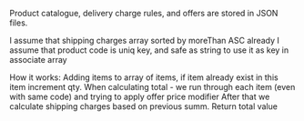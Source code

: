 Product catalogue, delivery charge rules, and offers are stored in JSON files.

I assume that shipping charges array sorted by moreThan ASC already
I assume that product code is uniq key, and safe as string to use it as key in associate array

How it works: 
  Adding items to array of items, if item already exist in this item increment qty.
  When calculating total - we run through each item (even with same code) and trying to apply offer price modifier
  After that we calculate shipping charges based on previous summ.
  Return total value
  
  
